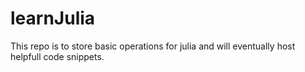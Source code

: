 # learnJulia
This repo is to store basic operations for julia and will eventually host helpfull code snippets.
